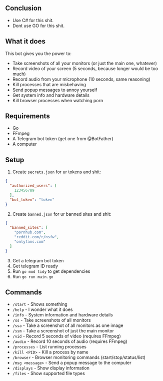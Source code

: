 ## Conclusion
- Use C# for this shit.
- Dont use GO for this shit.

## What it does

This bot gives you the power to:
- Take screenshots of all your monitors (or just the main one, whatever)
- Record video of your screen (5 seconds, because longer would be too much)
- Record audio from your microphone (10 seconds, same reasoning)
- Kill processes that are misbehaving
- Send popup messages to annoy yourself
- Get system info and hardware details
- Kill browser processes when watching porn

## Requirements

- Go
- FFmpeg
- A Telegram bot token (get one from @BotFather)
- A computer

## Setup

1. Create `secrets.json` for ur tokens and shit:
```json
{
  "authorized_users": [
    123456789
  ],
  "bot_token": "token"
}
```

2. Create `banned.json` for ur banned sites and shit:
```json
{
  "banned_sites": [
    "pornhub.com",
    "reddit.com/r/nsfw",
    "onlyfans.com"
  ]
}
```

3. Get a telegram bot token
4. Get telegram ID ready
5. Run `go mod tidy` to get dependencies
6. Run `go run main.go`

## Commands

- `/start` - Shows something
- `/help` - I wonder what it does
- `/info` - System information and hardware details
- `/ss` - Take screenshots of all monitors
- `/ssa` - Take a screenshot of all monitors as one image
- `/ssm` - Take a screenshot of just the main monitor
- `/vid` - Record 5 seconds of video (requires FFmpeg)
- `/audio` - Record 10 seconds of audio (requires FFmpeg)
- `/processes` - List running processes
- `/kill <PID>` - Kill a process by name
- `/browser` - Browser monitoring commands (start/stop/status/list)
- `/msg <message>` - Send a popup message to the computer
- `/displays` - Show display information
- `/files` - Show supported file types